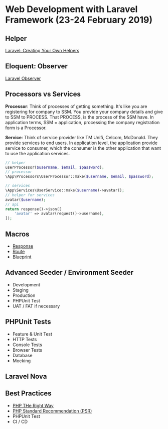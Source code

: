 # Web Development with Laravel Framework (23-24 February 2019)

## Helper

[Laravel: Creating Your Own Helpers](https://blog.nasrulhazim.com/2018/07/laravel-creating-your-own-helpers/)

## Eloquent: Observer 

[Laravel Observer](https://blog.nasrulhazim.com/2017/11/laravel-observer/)

## Processors vs Services

**Processor**: Think of processes of getting something. It's like you are registering for company to SSM. You provide your company details and give to SSM to PROCESS. That PROCESS, is the process of the SSM have. In application terms, SSM = application, processing the company registration form is a Processor. 

**Service**: Think of service provider like TM Unifi, Celcom, McDonald. They provide services to end users. In application level, the application provide service to consumer, which the consumer is the other application that want to use the application services. 


```php
// helper
userProcessor($username, $email, $password);
// processor
\App\Processors\UserProcessor::make($username, $email, $password);

// services
\App\Services\UserService::make($username)->avatar();
// helper for services
avatar($username);
// api 
return response()->json([
	'avatar' => avatar(request()->username),
]);
```

## Macros

- [Response](https://blog.nasrulhazim.com/2017/12/laravel-response-macro/)
- [Route](https://blog.nasrulhazim.com/2017/12/laravel-route-macro/)
- [Blueprint](https://blog.nasrulhazim.com/2017/12/laravel-blueprint-macro/)

## Advanced Seeder / Environment Seeder

- Development
- Staging 
- Production
- PHPUnit Test
- UAT / FAT if necessary

## PHPUnit Tests

- Feature & Unit Test 
- HTTP Tests
- Console Tests 
- Browser Tests 
- Database
- Mocking

## Laravel Nova

## Best Practices

- [PHP THe Right Way](https://phptherightway.com/)
- [PHP Standard Recommendation (PSR)](https://www.php-fig.org/psr/)
- PHPUnit Test
- CI / CD 